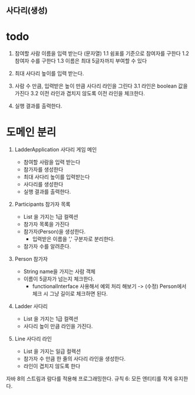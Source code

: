 ## 사다리(생성)

# todo
1. 참여할 사람 이름을 입력 받는다 (문자열)
    1.1 쉼표를 기준으로 참여자를 구한다
    1.2 참여자 수를 구한다
    1.3 이름은 최대 5글자까지 부여할 수 있다
2. 최대 사다리 높이를 입력 받는다.

3. 사람 수 만큼, 입력받은 높이 만큼 사다리 라인을 그린다
    3.1 라인은 boolean 값을 가진다
    3.2 이전 라인과 겹치지 않도록 이전 라인을 체크한다.
    
4. 실행 결과를 출력한다.

# 도메인 분리
1. LadderApplication 사다리 게임 메인
    - 참여할 사람을 입력 받는다
    - 참가자를 생성한다
    - 최대 사다리 높이를 입력받는다
    - 사다리를 생성한다
    - 실행 결과를 출력한다.
    
2. Participants 참가자 목록
    - List<Person> 을 가지는 1급 컬렉션
    - 참가자 목록을 가진다
    - 참가자(Person)을 생성한다.
        - 입력받은 이름을 ',' 구분자로 분리한다.
    - 참가자 수를 알려준다.
    
3. Person 참가자
    - String name을 가지는 사람 객체
    - 이름이 5글자가 넘는지 체크한다.
        * functionalInterface 사용해서 예외 처리 해보기
            -> (수정) Person에서 체크 시 그냥 길이로 체크하면 된다.
        
5. Ladder 사다리
    - List<Line> 을 가지는 1급 컬렉션
    - 사다리 높이 만큼 라인을 가진다.
    
6. Line 사다리 라인
    - List<Boolean> 을 가지는 일급 컬렉션
    - 참가자 수 만큼 한 줄의 사다리 라인을 생성한다.
    - 라인이 겹치지 않도록 한다


자바 8의 스트림과 람다를 적용해 프로그래밍한다.
규칙 6: 모든 엔티티를 작게 유지한다.
